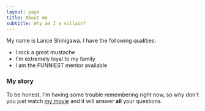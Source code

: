 ```yaml
---
layout: page
title: About me
subtitle: Why am I a villain?
---
```


My name is Lance Shinigawa. I have the following qualities:

- I rock a great mustache
- I'm extremely loyal to my family
- I am the FUNNIEST mentor available


### My story

To be honest, I'm having some trouble remembering right now, so why don't you just watch [my movie](https://en.wikipedia.org/wiki/The_Princess_Bride_%28film%29) and it will answer **all** your questions.
